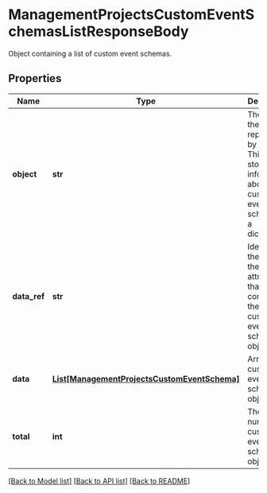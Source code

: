# ManagementProjectsCustomEventSchemasListResponseBody

Object containing a list of custom event schemas.

## Properties

Name | Type | Description | Notes
------------ | ------------- | ------------- | -------------
**object** | **str** | The type of the object represented by JSON. This object stores information about the custom event schemas in a dictionary. | [optional] [default to 'list']
**data_ref** | **str** | Identifies the name of the attribute that contains the array of custom event schema objects. | [optional] [default to 'data']
**data** | [**List[ManagementProjectsCustomEventSchema]**](ManagementProjectsCustomEventSchema.md) | Array of custom event schema objects. | [optional] 
**total** | **int** | The total number of custom event schema objects. | [optional] 

[[Back to Model list]](../README.md#documentation-for-models) [[Back to API list]](../README.md#documentation-for-api-endpoints) [[Back to README]](../README.md)


